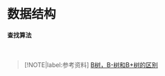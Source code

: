 # 数据结构

#### 查找算法

</br>

> [!NOTE|label:参考资料]
> [B树，B-树和B+树的区别](https://blog.csdn.net/maxiaoyin111111/article/details/84342669)</br>